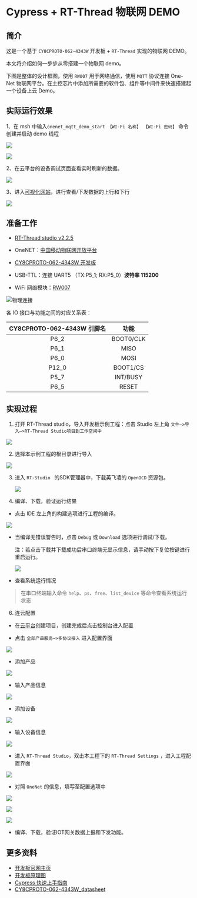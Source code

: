 # Cypress + RT-Thread 物联网 DEMO

## 简介

这是一个基于 `CY8CPROTO-062-4343W` 开发板 + `RT-Thread` 实现的物联网 DEMO。

本文将介绍如何一步步从零搭建一个物联网 demo。

下图是整体的设计框图，使用 `RW007` 用于网络通信，使用 `MQTT` 协议连接 One-Net 物联网平台。在主控芯片中添加所需要的软件包、组件等中间件来快速搭建起一个设备上云 Demo。

## 实际运行效果

1、在 msh 中输入`onenet_mqtt_demo_start 【WI-Fi 名称】 【WI-Fi 密码】` 命令创建并启动 demo 线程

![](figures/demo.png)

![](figures/wifi_info.png)

2、在云平台的设备调试页面查看实时刷新的数据。

![](figures/onenet01.png)

3、进入[可视化网站](https://open.iot.10086.cn/iotbox/appsquare/appview?openid=edfdb062942604d9b1de5674d7433497)，进行查看/下发数据的上行和下行

![](figures/onenet-demo.png)

## 准备工作

- [RT-Thread studio v2.2.5](https://download-sh-cmcc.rt-thread.org:9151/www/studio/download/RT-Thread%20Studio-v2.2.5-setup-x86_64_202208011830.exe)

- OneNET：[中国移动物联网开放平台](https://open.iot.10086.cn)
- [CY8CPROTO-062-4343W 开发板](https://www.rt-thread.org/document/site/#/rt-thread-version/rt-thread-standard/tutorial/quick-start/CY8CPROTO-062-4343W/quick-start)
- USB-TTL：连接 UART5 （TX:P5_1; RX:P5_0）**波特率 115200**
- WiFi 网络模块：[RW007](https://www.rt-thread.org/document/site/#/rt-thread-version/rt-thread-standard/application-note/packages/rw007_module_using/an0034-rw007-module-using?id=rw007)

![物理连接](figures/rw007.png)

各 IO 接口与功能之间的对应关系表：

| CY8CPROTO-062-4343W 引脚名 |   功能    |
| :------------------------: | :-------: |
|            P6_2            | BOOT0/CLK |
|            P6_1            |   MISO    |
|            P6_0            |   MOSI    |
|           P12_0            | BOOT1/CS  |
|            P5_7            | INT/BUSY  |
|            P6_5            |   RESET   |

## 实现过程

1. 打开 RT-Thread studio，导入开发板示例工程：点击 Studio 左上角 `文件—>导入—>RT-Thread Studio项目到工作空间中 `

![](figures/studio1.png)

2. 选择本示例工程的根目录进行导入

![](figures/studio2.png)

3. 进入 `RT-Studio ` 的SDK管理器中，下载英飞凌的 `OpenOCD` 资源包。

   ![](figures/openocd01.png)

5. 编译、下载，验证运行结果

* 点击 IDE 左上角的构建选项进行工程的编译。

![](figures/studio3-build.png)

* 当编译无错误警告时，点击 `Debug` 或 `Download` 选项进行调试/下载。

  注：若点击下载并下载成功后串口终端无显示信息，请手动按下复位按键进行重启运行。

  ![](figures/studio4-download.png)

- 查看系统运行情况

> 在串口终端输入命令 `help`、`ps`、`free`、`list_device` 等命令查看系统运行状态

6. 连云配置

- 在[云平台](https://open.iot.10086.cn)创建项目，创建完成后点击控制台进入配置

* 点击 `全部产品服务—>多协议接入` 进入配置界面

![](figures/onenet03.png)

* 添加产品

![](figures/onenet04.png)

* 输入产品信息

![](figures/onenet05.png)

* 添加设备

![](figures/onenet06.png)

* 输入设备信息

![](figures/onenet07.png)

* 进入 `RT-Thread Studio`，双击本工程下的 `RT-Thread Settings` ，进入工程配置界面

![](figures/studio4.png)

* 对照 `OneNet` 的信息，填写至配置选项中

![](figures/onenet08.png)

![](figures/onenet09.png)

![](figures/studio5.png)

* 编译、下载，验证IOT网关数据上报和下发功能。

## 更多资料

- [开发板官网主页](https://www.infineon.com/cms/en/product/evaluation-boards/cy8cproto-062-4343w/)
- [开发板原理图](https://www.infineon.com/dgdl/Infineon-CY8CPROTO-062-4343W_Schematic-PCBDesignData-v01_00-EN.pdf?fileId=8ac78c8c7d0d8da4017d0f010c6d183a&utm_source=cypress&utm_medium=referral&utm_campaign=202110_globe_en_all_integration-files)
- [Cypress 快速上手指南](https://www.rt-thread.org/document/site/#/rt-thread-version/rt-thread-standard/tutorial/quick-start/CY8CPROTO-062-4343W/quick-start)
- [CY8CPROTO-062-4343W_datasheet](https://www.infineon.com/dgdl/Infineon-PSOC_6_MCU_CY8C62X8_CY8C62XA-DataSheet-v17_00-EN.pdf?fileId=8ac78c8c7d0d8da4017d0ee7d03a70b1)